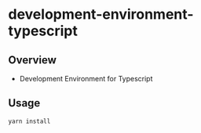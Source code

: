 # development-environment-typescript

## Overview

- Development Environment for Typescript

## Usage

```
yarn install
```